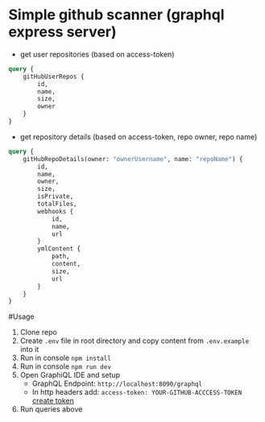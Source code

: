 # Simple github scanner (graphql express server)
- get user repositories (based on access-token)
```graphql
query {
    gitHubUserRepos {
        id,
        name,
        size,
        owner
    }
}
```
- get repository details (based on access-token, repo owner, repo name)
```graphql
query {
    gitHubRepoDetails(owner: "ownerUsername", name: "repoName") {
        id,
        name,
        owner,
        size,
        isPrivate,
        totalFiles,
        webhooks {
            id,
            name,
            url
        }
        ymlContent {
            path,
            content,
            size,
            url
        }
    }
}
```

#Usage
1. Clone repo
2. Create `.env` file in root directory and copy content from `.env.example` into it
3. Run in console `npm install`
4. Run in console `npm run dev`
5. Open GraphiQL IDE and setup 
   - GraphQL Endpoint: `http://localhost:8090/graphql`
   - In http headers add: `access-token: YOUR-GITHUB-ACCCESS-TOKEN` [create token](https://github.com/settings/tokens)
6. Run queries above
